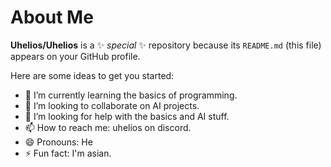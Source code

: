 # About Me

**Uhelios/Uhelios** is a ✨ _special_ ✨ repository because its `README.md` (this file) appears on your GitHub profile.

Here are some ideas to get you started:

- 🌱 I’m currently learning the basics of programming.
- 👯 I’m looking to collaborate on AI projects.
- 🤔 I’m looking for help with the basics and AI stuff.
- 📫 How to reach me: uhelios on discord.
- 😄 Pronouns: He
- ⚡ Fun fact: I'm asian.
